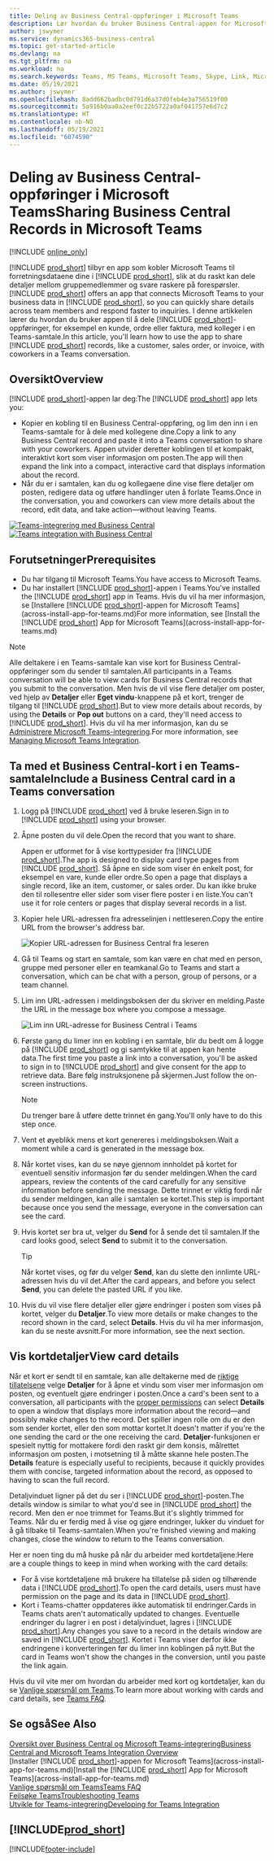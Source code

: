 ```yaml
---
title: Deling av Business Central-oppføringer i Microsoft Teams
description: Lær hvordan du bruker Business Central-appen for Microsoft Teams.
author: jswymer
ms.service: dynamics365-business-central
ms.topic: get-started-article
ms.devlang: na
ms.tgt_pltfrm: na
ms.workload: na
ms.search.keywords: Teams, MS Teams, Microsoft Teams, Skype, Link, Microsoft 365, collaborate, collaboration, teamwork, share records
ms.date: 05/19/2021
ms.author: jswymer
ms.openlocfilehash: 8add662badbc0d791d6a37d0feb4e3a756519f00
ms.sourcegitcommit: 5a916b0aa0a2eef0c22b5722a0af041757e6d7c2
ms.translationtype: HT
ms.contentlocale: nb-NO
ms.lasthandoff: 05/19/2021
ms.locfileid: "6074590"
---
```

# <a name="sharing-business-central-records-in-microsoft-teams"></a><span data-ttu-id="539cd-103">Deling av Business Central-oppføringer i Microsoft Teams</span><span class="sxs-lookup"><span data-stu-id="539cd-103">Sharing Business Central Records in Microsoft Teams</span></span>

[!INCLUDE [online_only](includes/online_only.md)]

<span data-ttu-id="539cd-104">[!INCLUDE [prod_short](includes/prod_short.md)] tilbyr en app som kobler Microsoft Teams til forretningsdataene dine i [!INCLUDE [prod_short](includes/prod_short.md)], slik at du raskt kan dele detaljer mellom gruppemedlemmer og svare raskere på forespørsler.</span><span class="sxs-lookup"><span data-stu-id="539cd-104">[!INCLUDE [prod_short](includes/prod_short.md)] offers an app that connects Microsoft Teams to your business data in [!INCLUDE [prod_short](includes/prod_short.md)], so you can quickly share details across team members and respond faster to inquiries.</span></span> <span data-ttu-id="539cd-105">I denne artikkelen lærer du hvordan du bruker appen til å dele [!INCLUDE [prod_short](includes/prod_short.md)]-oppføringer, for eksempel en kunde, ordre eller faktura, med kolleger i en Teams-samtale.</span><span class="sxs-lookup"><span data-stu-id="539cd-105">In this article, you'll learn how to use the app to share [!INCLUDE [prod_short](includes/prod_short.md)] records, like a customer, sales order, or invoice, with coworkers in a Teams conversation.</span></span>

## <a name="overview"></a><span data-ttu-id="539cd-106">Oversikt</span><span class="sxs-lookup"><span data-stu-id="539cd-106">Overview</span></span>

<span data-ttu-id="539cd-107">[!INCLUDE [prod_short](includes/prod_short.md)]-appen lar deg:</span><span class="sxs-lookup"><span data-stu-id="539cd-107">The [!INCLUDE [prod_short](includes/prod_short.md)] app lets you:</span></span>

- <span data-ttu-id="539cd-108">Kopier en kobling til en Business Central-oppføring, og lim den inn i en Teams-samtale for å dele med kollegene dine.</span><span class="sxs-lookup"><span data-stu-id="539cd-108">Copy a link to any Business Central record and paste it into a Teams conversation to share with your coworkers.</span></span> <span data-ttu-id="539cd-109">Appen utvider deretter koblingen til et kompakt, interaktivt kort som viser informasjon om posten.</span><span class="sxs-lookup"><span data-stu-id="539cd-109">The app will then expand the link into a compact, interactive card that displays information about the record.</span></span>
- <span data-ttu-id="539cd-110">Når du er i samtalen, kan du og kollegaene dine vise flere detaljer om posten, redigere data og utføre handlinger uten å forlate Teams.</span><span class="sxs-lookup"><span data-stu-id="539cd-110">Once in the conversation, you and coworkers can view more details about the record, edit data, and take action&mdash;without leaving Teams.</span></span>

<span data-ttu-id="539cd-111">[![Teams-integrering med Business Central](media/teams-intro-v3.png)](media/teams-intro-v3.png#lightbox)</span><span class="sxs-lookup"><span data-stu-id="539cd-111">[![Teams integration with Business Central](media/teams-intro-v3.png)](media/teams-intro-v3.png#lightbox)</span></span>

## <a name="prerequisites"></a><span data-ttu-id="539cd-112">Forutsetninger</span><span class="sxs-lookup"><span data-stu-id="539cd-112">Prerequisites</span></span>

- <span data-ttu-id="539cd-113">Du har tilgang til Microsoft Teams.</span><span class="sxs-lookup"><span data-stu-id="539cd-113">You have access to Microsoft Teams.</span></span>
- <span data-ttu-id="539cd-114">Du har installert [!INCLUDE [prod_short](includes/prod_short.md)]-appen i Teams.</span><span class="sxs-lookup"><span data-stu-id="539cd-114">You've installed the [!INCLUDE [prod_short](includes/prod_short.md)] app in Teams.</span></span> <span data-ttu-id="539cd-115">Hvis du vil ha mer informasjon, se [Installere [!INCLUDE [prod_short](includes/prod_short.md)]-appen for Microsoft Teams](across-install-app-for-teams.md)</span><span class="sxs-lookup"><span data-stu-id="539cd-115">For more information, see [Install the [!INCLUDE [prod_short](includes/prod_short.md)] App for Microsoft Teams](across-install-app-for-teams.md)</span></span>

> [!NOTE]
> <span data-ttu-id="539cd-116">Alle deltakere i en Teams-samtale kan vise kort for Business Central-oppføringer som du sender til samtalen.</span><span class="sxs-lookup"><span data-stu-id="539cd-116">All participants in a Teams conversation will be able to view cards for Business Central records that you submit to the conversation.</span></span> <span data-ttu-id="539cd-117">Men hvis de vil vise flere detaljer om poster, ved hjelp av **Detaljer** eller **Eget vindu**-knappene på et kort, trenger de tilgang til [!INCLUDE [prod_short](includes/prod_short.md)].</span><span class="sxs-lookup"><span data-stu-id="539cd-117">But to view more details about records, by using the **Details** or **Pop out** buttons on a card, they'll need access to [!INCLUDE [prod_short](includes/prod_short.md)].</span></span> <span data-ttu-id="539cd-118">Hvis du vil ha mer informasjon, kan du se [Administrere Microsoft Teams-integrering](admin-teams-integration.md#minimum-requirements-1).</span><span class="sxs-lookup"><span data-stu-id="539cd-118">For more information, see [Managing Microsoft Teams Integration](admin-teams-integration.md#minimum-requirements-1).</span></span>

## <a name="include-a-business-central-card-in-a-teams-conversation"></a><span data-ttu-id="539cd-119">Ta med et Business Central-kort i en Teams-samtale</span><span class="sxs-lookup"><span data-stu-id="539cd-119">Include a Business Central card in a Teams conversation</span></span>

1. <span data-ttu-id="539cd-120">Logg på [!INCLUDE [prod_short](includes/prod_short.md)] ved å bruke leseren.</span><span class="sxs-lookup"><span data-stu-id="539cd-120">Sign in to [!INCLUDE [prod_short](includes/prod_short.md)] using your browser.</span></span>
2. <span data-ttu-id="539cd-121">Åpne posten du vil dele.</span><span class="sxs-lookup"><span data-stu-id="539cd-121">Open the record that you want to share.</span></span>

    <span data-ttu-id="539cd-122">Appen er utformet for å vise korttypesider fra [!INCLUDE [prod_short](includes/prod_short.md)].</span><span class="sxs-lookup"><span data-stu-id="539cd-122">The app is designed to display card type pages from [!INCLUDE [prod_short](includes/prod_short.md)].</span></span> <span data-ttu-id="539cd-123">Så åpne en side som viser én enkelt post, for eksempel en vare, kunde eller ordre.</span><span class="sxs-lookup"><span data-stu-id="539cd-123">So open a page that displays a single record, like an item, customer, or sales order.</span></span> <span data-ttu-id="539cd-124">Du kan ikke bruke den til rollesentre eller sider som viser flere poster i en liste.</span><span class="sxs-lookup"><span data-stu-id="539cd-124">You can't use it for role centers or pages that display several records in a list.</span></span>

3. <span data-ttu-id="539cd-125">Kopier hele URL-adressen fra adresselinjen i nettleseren.</span><span class="sxs-lookup"><span data-stu-id="539cd-125">Copy the entire URL from the browser's address bar.</span></span>

   ![Kopier URL-adressen for Business Central fra leseren](media/teams-url-v2.png)
4. <span data-ttu-id="539cd-127">Gå til Teams og start en samtale, som kan være en chat med en person, gruppe med personer eller en teamkanal.</span><span class="sxs-lookup"><span data-stu-id="539cd-127">Go to Teams and start a conversation, which can be chat with a person, group of persons, or a team channel.</span></span>

    <!--Teams imposes a few limitations here eg. you cannot unfurl a link during a Voice/Video call :/ We should probably only mention this in a Troubleshooting section (and i hope it will also be fixed soon)-->
5. <span data-ttu-id="539cd-128">Lim inn URL-adressen i meldingsboksen der du skriver en melding.</span><span class="sxs-lookup"><span data-stu-id="539cd-128">Paste the URL in the message box where you compose a message.</span></span>

   ![Lim inn URL-adresse for Business Central i Teams](media/teams-paste-url-v2.png)
6. <span data-ttu-id="539cd-130">Første gang du limer inn en kobling i en samtale, blir du bedt om å logge på [!INCLUDE [prod_short](includes/prod_short.md)] og gi samtykke til at appen kan hente data.</span><span class="sxs-lookup"><span data-stu-id="539cd-130">The first time you paste a link into a conversation, you'll be asked to sign in to [!INCLUDE [prod_short](includes/prod_short.md)] and give consent for the app to retrieve data.</span></span> <span data-ttu-id="539cd-131">Bare følg instruksjonene på skjermen.</span><span class="sxs-lookup"><span data-stu-id="539cd-131">Just follow the on-screen instructions.</span></span>

    > [!NOTE]
    > <span data-ttu-id="539cd-132">Du trenger bare å utføre dette trinnet én gang.</span><span class="sxs-lookup"><span data-stu-id="539cd-132">You'll only have to do this step once.</span></span>

7. <span data-ttu-id="539cd-133">Vent et øyeblikk mens et kort genereres i meldingsboksen.</span><span class="sxs-lookup"><span data-stu-id="539cd-133">Wait a moment while a card is generated in the message box.</span></span>

8. <span data-ttu-id="539cd-134">Når kortet vises, kan du se nøye gjennom innholdet på kortet for eventuell sensitiv informasjon før du sender meldingen.</span><span class="sxs-lookup"><span data-stu-id="539cd-134">When the card appears, review the contents of the card carefully for any sensitive information before sending the message.</span></span> <span data-ttu-id="539cd-135">Dette trinnet er viktig fordi når du sender meldingen, kan alle i samtalen se kortet.</span><span class="sxs-lookup"><span data-stu-id="539cd-135">This step is important because once you send the message, everyone in the conversation can see the card.</span></span>

9. <span data-ttu-id="539cd-136">Hvis kortet ser bra ut, velger du **Send** for å sende det til samtalen.</span><span class="sxs-lookup"><span data-stu-id="539cd-136">If the card looks good, select **Send** to submit it to the conversation.</span></span>

    > [!TIP]
    > <span data-ttu-id="539cd-137">Når kortet vises, og før du velger **Send**, kan du slette den innlimte URL-adressen hvis du vil det.</span><span class="sxs-lookup"><span data-stu-id="539cd-137">After the card appears, and before you select **Send**, you can delete the pasted URL if you like.</span></span>

10. <span data-ttu-id="539cd-138">Hvis du vil vise flere detaljer eller gjøre endringer i posten som vises på kortet, velger du **Detaljer**.</span><span class="sxs-lookup"><span data-stu-id="539cd-138">To view more details or make changes to the record shown in the card, select **Details**.</span></span> <span data-ttu-id="539cd-139">Hvis du vil ha mer informasjon, kan du se neste avsnitt.</span><span class="sxs-lookup"><span data-stu-id="539cd-139">For more information, see the next section.</span></span>

## <a name="view-card-details"></a><span data-ttu-id="539cd-140">Vis kortdetaljer</span><span class="sxs-lookup"><span data-stu-id="539cd-140">View card details</span></span>

<span data-ttu-id="539cd-141">Når et kort er sendt til en samtale, kan alle deltakerne med de [riktige tillatelsene](admin-teams-integration.md#permissions) velge **Detaljer** for å åpne et vindu som viser mer informasjon om posten, og eventuelt gjøre endringer i posten.</span><span class="sxs-lookup"><span data-stu-id="539cd-141">Once a card's been sent to a conversation, all participants with the [proper permissions](admin-teams-integration.md#permissions) can select **Details** to open a window that displays more information about the record&mdash;and possibly make changes to the record.</span></span> <span data-ttu-id="539cd-142">Det spiller ingen rolle om du er den som sender kortet, eller den som mottar kortet.</span><span class="sxs-lookup"><span data-stu-id="539cd-142">It doesn't matter if you're the one sending the card or the one receiving the card.</span></span> <span data-ttu-id="539cd-143">**Detaljer**-funksjonen er spesielt nyttig for mottakere fordi den raskt gir dem konsis, målrettet informasjon om posten, i motsetning til å måtte skanne hele posten.</span><span class="sxs-lookup"><span data-stu-id="539cd-143">The **Details** feature is especially useful to recipients, because it quickly provides them with concise, targeted information about the record, as opposed to having to scan the full record.</span></span>

<span data-ttu-id="539cd-144">Detaljvinduet ligner på det du ser i [!INCLUDE [prod_short](includes/prod_short.md)]-posten.</span><span class="sxs-lookup"><span data-stu-id="539cd-144">The details window is similar to what you'd see in [!INCLUDE [prod_short](includes/prod_short.md)] the record.</span></span> <span data-ttu-id="539cd-145">Men den er noe trimmet for Teams.</span><span class="sxs-lookup"><span data-stu-id="539cd-145">But it's slightly trimmed for Teams.</span></span> <span data-ttu-id="539cd-146">Når du er ferdig med å vise og gjøre endringer, lukker du vinduet for å gå tilbake til Teams-samtalen.</span><span class="sxs-lookup"><span data-stu-id="539cd-146">When you're finished viewing and making changes, close the window to return to the Teams conversation.</span></span>

<span data-ttu-id="539cd-147">Her er noen ting du må huske på når du arbeider med kortdetaljene:</span><span class="sxs-lookup"><span data-stu-id="539cd-147">Here are a couple things to keep in mind when working with the card details:</span></span>

- <span data-ttu-id="539cd-148">For å vise kortdetaljene må brukere ha tillatelse på siden og tilhørende data i [!INCLUDE [prod_short](includes/prod_short.md)].</span><span class="sxs-lookup"><span data-stu-id="539cd-148">To open the card details, users must have permission on the page and its data in [!INCLUDE [prod_short](includes/prod_short.md)].</span></span>
- <span data-ttu-id="539cd-149">Kort i Teams-chatter oppdateres ikke automatisk til endringer.</span><span class="sxs-lookup"><span data-stu-id="539cd-149">Cards in Teams chats aren't automatically updated to changes.</span></span> <span data-ttu-id="539cd-150">Eventuelle endringer du lagrer i en post i detaljvinduet, lagres i [!INCLUDE [prod_short](includes/prod_short.md)].</span><span class="sxs-lookup"><span data-stu-id="539cd-150">Any changes you save to a record in the details window are saved in [!INCLUDE [prod_short](includes/prod_short.md)].</span></span> <span data-ttu-id="539cd-151">Kortet i Teams viser derfor ikke endringene i konverteringen før du limer inn koblingen på nytt.</span><span class="sxs-lookup"><span data-stu-id="539cd-151">But the card in Teams won't show the changes in the conversion, until you paste the link again.</span></span>

<span data-ttu-id="539cd-152">Hvis du vil vite mer om hvordan du arbeider med kort og kortdetaljer, kan du se [Vanlige spørsmål om Teams](teams-faq.md).</span><span class="sxs-lookup"><span data-stu-id="539cd-152">To learn more about working with cards and card details, see [Teams FAQ](teams-faq.md).</span></span>

## <a name="see-also"></a><span data-ttu-id="539cd-153">Se også</span><span class="sxs-lookup"><span data-stu-id="539cd-153">See Also</span></span>

[<span data-ttu-id="539cd-154">Oversikt over Business Central og Microsoft Teams-integrering</span><span class="sxs-lookup"><span data-stu-id="539cd-154">Business Central and Microsoft Teams Integration Overview</span></span>](across-teams-overview.md)  
<span data-ttu-id="539cd-155">[Installer [!INCLUDE [prod_short](includes/prod_short.md)]-appen for Microsoft Teams](across-install-app-for-teams.md)</span><span class="sxs-lookup"><span data-stu-id="539cd-155">[Install the [!INCLUDE [prod_short](includes/prod_short.md)] App for Microsoft Teams](across-install-app-for-teams.md)</span></span>  
[<span data-ttu-id="539cd-156">Vanlige spørsmål om Teams</span><span class="sxs-lookup"><span data-stu-id="539cd-156">Teams FAQ</span></span>](teams-faq.md)  
[<span data-ttu-id="539cd-157">Feilsøke Teams</span><span class="sxs-lookup"><span data-stu-id="539cd-157">Troubleshooting Teams</span></span>](admin-teams-troubleshooting.md)  
[<span data-ttu-id="539cd-158">Utvikle for Teams-integrering</span><span class="sxs-lookup"><span data-stu-id="539cd-158">Developing for Teams Integration</span></span>](/dynamics365/business-central/dev-itpro/developer/devenv-develop-for-teams)  

## [!INCLUDE[prod_short](includes/free_trial_md.md)]  


[!INCLUDE[footer-include](includes/footer-banner.md)]